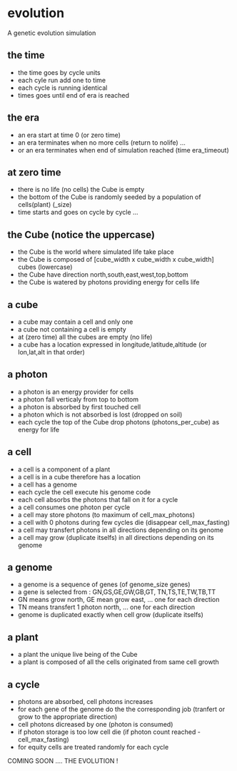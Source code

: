 # evolution
A genetic evolution simulation

## the time 
- the time goes by cycle units
- each cyle run add one to time
- each cycle is running identical
- times goes until end of era is reached

## the era
- an era start at time 0 (or zero time) 
- an era terminates when no more cells (return to nolife) ...
- or an era terminates when end of simulation reached (time era_timeout)

## at zero time
- there is no life (no cells) the Cube is empty
- the bottom of the Cube is randomly seeded by a population of cells(plant) (_size)
- time starts and goes on cycle by cycle ...

## the Cube (notice the uppercase)
- the Cube is the world where simulated life take place
- the Cube is composed of [cube_width x cube_width x cube_width] cubes (lowercase) 
- the Cube have direction north,south,east,west,top,bottom
- the Cube is watered by photons providing energy for cells life

## a cube 
- a cube may contain  a cell and only one
- a cube not containing a cell is empty
- at (zero time) all the cubes are empty (no life)
- a cube has a location expressed in longitude,latitude,altitude (or lon,lat,alt in that order)

## a photon
- a photon is an energy provider for cells
- a photon fall verticaly from top to bottom 
- a photon is absorbed by first touched cell
- a photon which is not absorbed is lost (dropped on soil)
- each cycle the top of the Cube drop photons (photons_per_cube) as energy for life

## a cell
- a cell is a component of a plant 
- a cell is in a cube therefore has a location
- a cell has a genome
- each cycle the cell execute his genome code
- each cell absorbs the photons that fall on it for a cycle
- a cell consumes one photon per cycle
- a cell may store photons (to maximum of cell_max_photons)
- a cell with 0 photons during few cycles die (disappear cell_max_fasting)
- a cell may transfert photons in all directions depending on its genome
- a cell may grow (duplicate  itselfs) in all directions depending on its genome

## a genome
- a genome is a sequence of genes (of genome_size genes)
- a gene is selected from : GN,GS,GE,GW,GB,GT, TN,TS,TE,TW,TB,TT
- GN means grow north, GE mean grow east, ... one for each direction
- TN means transfert 1 photon north, ... one for each direction
- genome is duplicated exactly when cell grow (duplicate  itselfs)

## a plant
- a plant the unique live being of the Cube 
- a plant is composed of all the cells originated from same cell growth

## a cycle
- photons are absorbed, cell photons increases
- for each gene of the genome do the the corresponding job (tranfert or grow to the appropriate direction) 
- cell photons dicreased by one (photon is consumed)
- if photon storage is too low cell  die (if photon count reached -cell_max_fasting)
- for equity cells are treated randomly for each cycle

COMING SOON .... THE EVOLUTION !
